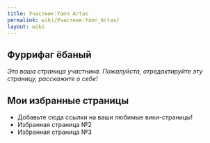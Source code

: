 ```yaml
---
title: Участник:Yann Artas
permalink: wiki/Участник:Yann_Artas/
layout: wiki
---
```


## Фуррифаг ёбаный

*Это ваша страница участника. Пожалуйста, отредактируйте эту страницу,
расскажите о себе!*

## Мои избранные страницы

-   Добавьте сюда ссылки на ваши любимые вики-страницы!
-   Избранная страница №2
-   Избранная страница №3
